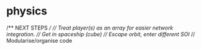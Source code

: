 # physics

/** NEXT STEPS */
// Treat player(s) as an array for easier network integration.
// Get in spaceship (cube)
// Escape orbit, enter different SOI*
// Modularise/organise code
